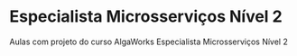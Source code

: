 # Especialista Microsserviços Nível 2
Aulas com projeto do curso AlgaWorks Especialista Microsserviços Nível 2
